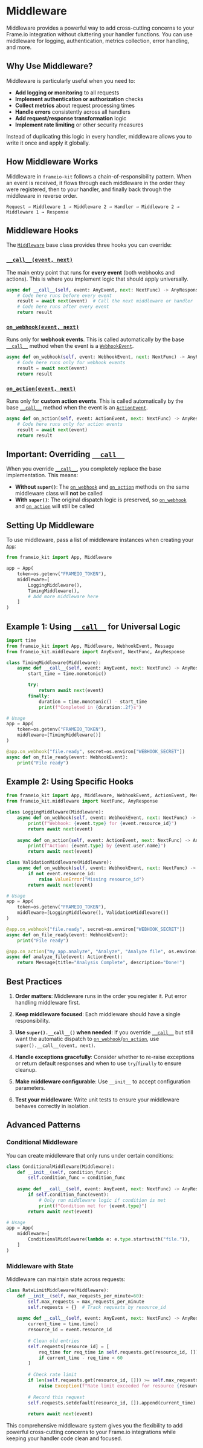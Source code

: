 # Middleware

Middleware provides a powerful way to add cross-cutting concerns to your Frame.io integration without cluttering your handler functions. You can use middleware for logging, authentication, metrics collection, error handling, and more.

## Why Use Middleware?

Middleware is particularly useful when you need to:

- **Add logging or monitoring** to all requests
- **Implement authentication or authorization** checks
- **Collect metrics** about request processing times
- **Handle errors** consistently across all handlers
- **Add request/response transformation** logic
- **Implement rate limiting** or other security measures

Instead of duplicating this logic in every handler, middleware allows you to write it once and apply it globally.

## How Middleware Works

Middleware in `frameio-kit` follows a chain-of-responsibility pattern. When an event is received, it flows through each middleware in the order they were registered, then to your handler, and finally back through the middleware in reverse order.

```
Request → Middleware 1 → Middleware 2 → Handler → Middleware 2 → Middleware 1 → Response
```

## Middleware Hooks

The [`Middleware`](../api_reference.md#frameio_kit.Middleware) base class provides three hooks you can override:

### [`__call__(event, next)`](../api_reference.md#frameio_kit.Middleware.__call__)

The main entry point that runs for **every event** (both webhooks and actions). This is where you implement logic that should apply universally.

```python
async def __call__(self, event: AnyEvent, next: NextFunc) -> AnyResponse:
    # Code here runs before every event
    result = await next(event)  # Call the next middleware or handler
    # Code here runs after every event
    return result
```

### [`on_webhook(event, next)`](../api_reference.md#frameio_kit.Middleware.on_webhook)

Runs only for **webhook events**. This is called automatically by the base [`__call__`](../api_reference.md#frameio_kit.Middleware.__call__) method when the event is a [`WebhookEvent`](../api_reference.md#frameio_kit.WebhookEvent).

```python
async def on_webhook(self, event: WebhookEvent, next: NextFunc) -> AnyResponse:
    # Code here runs only for webhook events
    result = await next(event)
    return result
```

### [`on_action(event, next)`](../api_reference.md#frameio_kit.Middleware.on_action)

Runs only for **custom action events**. This is called automatically by the base [`__call__`](../api_reference.md#frameio_kit.Middleware.__call__) method when the event is an [`ActionEvent`](../api_reference.md#frameio_kit.ActionEvent).

```python
async def on_action(self, event: ActionEvent, next: NextFunc) -> AnyResponse:
    # Code here runs only for action events
    result = await next(event)
    return result
```

## Important: Overriding [`__call__`](../api_reference.md#frameio_kit.Middleware.__call__)

When you override [`__call__`](../api_reference.md#frameio_kit.Middleware.__call__), you completely replace the base implementation. This means:

- **Without `super()`**: The [`on_webhook`](../api_reference.md#frameio_kit.Middleware.on_webhook) and [`on_action`](../api_reference.md#frameio_kit.Middleware.on_action) methods on the same middleware class will **not** be called
- **With `super()`**: The original dispatch logic is preserved, so [`on_webhook`](../api_reference.md#frameio_kit.Middleware.on_webhook) and [`on_action`](../api_reference.md#frameio_kit.Middleware.on_action) will still be called

## Setting Up Middleware

To use middleware, pass a list of middleware instances when creating your [`App`](../api_reference.md#frameio_kit.App):

```python
from frameio_kit import App, Middleware

app = App(
    token=os.getenv("FRAMEIO_TOKEN"),
    middleware=[
        LoggingMiddleware(),
        TimingMiddleware(),
        # Add more middleware here
    ]
)
```

## Example 1: Using [`__call__`](../api_reference.md#frameio_kit.Middleware.__call__) for Universal Logic

```python
import time
from frameio_kit import App, Middleware, WebhookEvent, Message
from frameio_kit.middleware import AnyEvent, NextFunc, AnyResponse

class TimingMiddleware(Middleware):
    async def __call__(self, event: AnyEvent, next: NextFunc) -> AnyResponse:
        start_time = time.monotonic()

        try:
            return await next(event)
        finally:
            duration = time.monotonic() - start_time
            print(f"Completed in {duration:.2f}s")

# Usage
app = App(
    token=os.getenv("FRAMEIO_TOKEN"),
    middleware=[TimingMiddleware()]
)

@app.on_webhook("file.ready", secret=os.environ["WEBHOOK_SECRET"])
async def on_file_ready(event: WebhookEvent):
    print("File ready")
```

## Example 2: Using Specific Hooks

```python
from frameio_kit import App, Middleware, WebhookEvent, ActionEvent, Message
from frameio_kit.middleware import NextFunc, AnyResponse

class LoggingMiddleware(Middleware):
    async def on_webhook(self, event: WebhookEvent, next: NextFunc) -> AnyResponse:
        print(f"Webhook: {event.type} for {event.resource_id}")
        return await next(event)
    
    async def on_action(self, event: ActionEvent, next: NextFunc) -> AnyResponse:
        print(f"Action: {event.type} by {event.user.name}")
        return await next(event)

class ValidationMiddleware(Middleware):
    async def on_webhook(self, event: WebhookEvent, next: NextFunc) -> AnyResponse:
        if not event.resource_id:
            raise ValueError("Missing resource_id")
        return await next(event)

# Usage
app = App(
    token=os.getenv("FRAMEIO_TOKEN"),
    middleware=[LoggingMiddleware(), ValidationMiddleware()]
)

@app.on_webhook("file.ready", secret=os.environ["WEBHOOK_SECRET"])
async def on_file_ready(event: WebhookEvent):
    print("File ready")

@app.on_action("my_app.analyze", "Analyze", "Analyze file", os.environ["ACTION_SECRET"])
async def analyze_file(event: ActionEvent):
    return Message(title="Analysis Complete", description="Done!")
```

## Best Practices

1. **Order matters**: Middleware runs in the order you register it. Put error handling middleware first.

2. **Keep middleware focused**: Each middleware should have a single responsibility.

3. **Use `super().__call__()` when needed**: If you override [`__call__`](../api_reference.md#frameio_kit.Middleware.__call__) but still want the automatic dispatch to [`on_webhook`](../api_reference.md#frameio_kit.Middleware.on_webhook)/[`on_action`](../api_reference.md#frameio_kit.Middleware.on_action), use `super().__call__(event, next)`.

4. **Handle exceptions gracefully**: Consider whether to re-raise exceptions or return default responses and when to use `try`/`finally` to ensure cleanup.

5. **Make middleware configurable**: Use `__init__` to accept configuration parameters.

6. **Test your middleware**: Write unit tests to ensure your middleware behaves correctly in isolation.

## Advanced Patterns

### Conditional Middleware

You can create middleware that only runs under certain conditions:

```python
class ConditionalMiddleware(Middleware):
    def __init__(self, condition_func):
        self.condition_func = condition_func
    
    async def __call__(self, event: AnyEvent, next: NextFunc) -> AnyResponse:
        if self.condition_func(event):
            # Only run middleware logic if condition is met
            print(f"Condition met for {event.type}")
        return await next(event)

# Usage
app = App(
    middleware=[
        ConditionalMiddleware(lambda e: e.type.startswith("file.")),
    ]
)
```

### Middleware with State

Middleware can maintain state across requests:

```python
class RateLimitMiddleware(Middleware):
    def __init__(self, max_requests_per_minute=60):
        self.max_requests = max_requests_per_minute
        self.requests = {}  # Track requests by resource_id
    
    async def __call__(self, event: AnyEvent, next: NextFunc) -> AnyResponse:
        current_time = time.time()
        resource_id = event.resource_id
        
        # Clean old entries
        self.requests[resource_id] = [
            req_time for req_time in self.requests.get(resource_id, [])
            if current_time - req_time < 60
        ]
        
        # Check rate limit
        if len(self.requests.get(resource_id, [])) >= self.max_requests:
            raise Exception(f"Rate limit exceeded for resource {resource_id}")
        
        # Record this request
        self.requests.setdefault(resource_id, []).append(current_time)
        
        return await next(event)
```

This comprehensive middleware system gives you the flexibility to add powerful cross-cutting concerns to your Frame.io integrations while keeping your handler code clean and focused.
